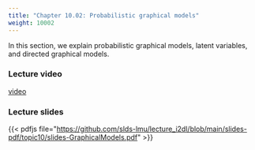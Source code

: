 ```yaml
---
title: "Chapter 10.02: Probabilistic graphical models"
weight: 10002
---
```

In this section, we explain probabilistic graphical models, latent variables, and directed graphical models. 

<!--more-->

### Lecture video

[video](https://drive.google.com/file/d/1mLV2HIGeCq3mFJKe9jWXocQSieJWJXfF/view?usp=sharing)

### Lecture slides

{{< pdfjs file="https://github.com/slds-lmu/lecture_i2dl/blob/main/slides-pdf/topic10/slides-GraphicalModels.pdf" >}}
